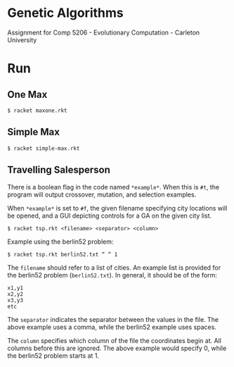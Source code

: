Genetic Algorithms
==================

Assignment for Comp 5206 - Evolutionary Computation - Carleton University

# Run

## One Max

    $ racket maxone.rkt

## Simple Max

    $ racket simple-max.rkt

## Travelling Salesperson

There is a boolean flag in the code named `*example*`. When this is `#t`, the program will output crossover, mutation, and selection examples. 

When `*example*` is set to `#f`, the given filename specifying city locations will be opened, and a GUI depicting controls for a GA on the given city list.

    $ racket tsp.rkt <filename> <separator> <column>

Example using the berlin52 problem:

    $ racket tsp.rkt berlin52.txt “ “ 1

The `filename` should refer to a list of cities. An example list is provided for the berlin52 problem (`berlin52.txt`). In general, it should be of the form:

```
x1,y1
x2,y2
x3,y3
etc
```

The `separator` indicates the separator between the values in the file. The above example uses a comma, while the berlin52 example uses spaces.

The `column` specifies which column of the file the coordinates begin at. All columns before this are ignored. The above example would specify 0, while the berlin52 problem starts at 1.
